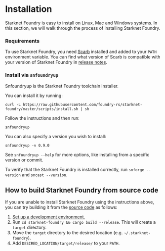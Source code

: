 # Installation

Starknet Foundry is easy to install on Linux, Mac and Windows systems.
In this section, we will walk through the process of installing Starknet Foundry.

### Requirements

To use Starknet Foundry, you need [Scarb](https://docs.swmansion.com/scarb/download.html) installed
and added to your `PATH` environment variable.
You can find what version of Scarb is compatible with your version of Starknet Foundry
in [release notes](https://github.com/foundry-rs/starknet-foundry/releases).

### Install via `snfoundryup`

Snfoundryup is the Starknet Foundry toolchain installer.

You can install it by running:

```shell
curl -L https://raw.githubusercontent.com/foundry-rs/starknet-foundry/master/scripts/install.sh | sh
```
Follow the instructions and then run:

```shell
snfoundryup
```

You can also specify a version you wish to install:

```shell
snfoundryup -v 0.9.0
```
See `snfoundryup --help` for more options, like installing from a specific version or commit.

To verify that the Starknet Foundry is installed correctly, run `snforge --version` and `sncast --version`.

## How to build Starknet Foundry from source code

If you are unable to install Starknet Foundry using the instructions above, you can try building it from
the [source code](https://github.com/foundry-rs/starknet-foundry) as follows:

1. [Set up a development environment.](../development/environment-setup.md)
2. Run `cd starknet-foundry && cargo build --release`. This will create a `target` directory.
3. Move the `target` directory to the desired location (e.g. `~/.starknet-foundry`).
4. Add `DESIRED_LOCATION/target/release/` to your `PATH`.
